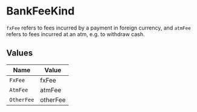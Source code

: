 # BankFeeKind

`fxFee` refers to fees incurred by a payment in foreign currency,
 and `atmFee` refers to fees incurred at an atm, e.g. to withdraw cash.


## Values

| Name       | Value      |
| ---------- | ---------- |
| `FxFee`    | fxFee      |
| `AtmFee`   | atmFee     |
| `OtherFee` | otherFee   |